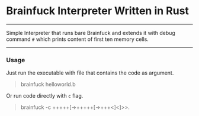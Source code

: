 # Brainfuck Interpreter Written in Rust

---

Simple Interpreter that runs bare Brainfuck and extends it with debug command `#` which prints content of first ten memory cells.

---
### Usage

Just run the executable with file that contains the code as argument.

> brainfuck helloworld.b

Or run code directly with `c` flag.

> brainfuck -c +++++[->+++++[->+++<]<]>>.

